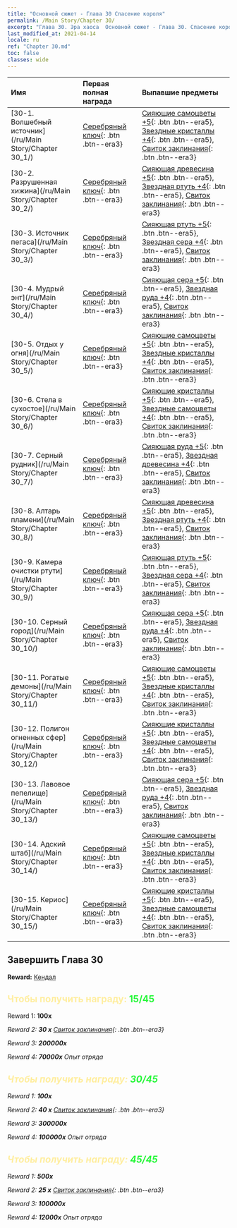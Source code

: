 ```yaml
---
title: "Основной сюжет - Глава 30 Спасение короля"
permalink: /Main Story/Chapter 30/
excerpt: "Глава 30. Эра хаоса  Основной сюжет - Глава 30. Спасение короля"
last_modified_at: 2021-04-14
locale: ru
ref: "Chapter 30.md"
toc: false
classes: wide
---
```


  | Имя |  Первая полная награда | Выпавшие предметы |
  |:------------|:------------|:------------| 
  | [30-1. Волшебный источник](/ru/Main Story/Chapter 30_1/) | [Серебряный ключ](/ru/Items/con_693/){: .btn .btn--era3} | [Сияющие самоцветы +5](/ru/Items/mat_100/){: .btn .btn--era5}, [Звездные кристаллы +4](/ru/Items/mat_94/){: .btn .btn--era5}, [Свиток заклинания](/ru/Items/con_694/){: .btn .btn--era3} |
  | [30-2. Разрушенная хижина](/ru/Main Story/Chapter 30_2/) | [Серебряный ключ](/ru/Items/con_693/){: .btn .btn--era3} | [Сияющая древесина +5](/ru/Items/mat_97/){: .btn .btn--era5}, [Звездная ртуть +4](/ru/Items/mat_91/){: .btn .btn--era5}, [Свиток заклинания](/ru/Items/con_694/){: .btn .btn--era3} |
  | [30-3. Источник пегаса](/ru/Main Story/Chapter 30_3/) | [Серебряный ключ](/ru/Items/con_693/){: .btn .btn--era3} | [Сияющая ртуть +5](/ru/Items/mat_98/){: .btn .btn--era5}, [Звездная сера +4](/ru/Items/mat_92/){: .btn .btn--era5}, [Свиток заклинания](/ru/Items/con_694/){: .btn .btn--era3} |
  | [30-4. Мудрый энт](/ru/Main Story/Chapter 30_4/) | [Серебряный ключ](/ru/Items/con_693/){: .btn .btn--era3} | [Сияющая сера +5](/ru/Items/mat_99/){: .btn .btn--era5}, [Звездная руда +4](/ru/Items/mat_89/){: .btn .btn--era5}, [Свиток заклинания](/ru/Items/con_694/){: .btn .btn--era3} |
  | [30-5. Отдых у огня](/ru/Main Story/Chapter 30_5/) | [Серебряный ключ](/ru/Items/con_693/){: .btn .btn--era3} | [Сияющие самоцветы +5](/ru/Items/mat_100/){: .btn .btn--era5}, [Звездные кристаллы +4](/ru/Items/mat_94/){: .btn .btn--era5}, [Свиток заклинания](/ru/Items/con_694/){: .btn .btn--era3} |
  | [30-6. Стела в сухостое](/ru/Main Story/Chapter 30_6/) | [Серебряный ключ](/ru/Items/con_693/){: .btn .btn--era3} | [Сияющие кристаллы +5](/ru/Items/mat_101/){: .btn .btn--era5}, [Звездные самоцветы +4](/ru/Items/mat_93/){: .btn .btn--era5}, [Свиток заклинания](/ru/Items/con_694/){: .btn .btn--era3} |
  | [30-7. Серный рудник](/ru/Main Story/Chapter 30_7/) | [Серебряный ключ](/ru/Items/con_693/){: .btn .btn--era3} | [Сияющая руда +5](/ru/Items/mat_96/){: .btn .btn--era5}, [Звездная древесина +4](/ru/Items/mat_90/){: .btn .btn--era5}, [Свиток заклинания](/ru/Items/con_694/){: .btn .btn--era3} |
  | [30-8. Алтарь пламени](/ru/Main Story/Chapter 30_8/) | [Серебряный ключ](/ru/Items/con_693/){: .btn .btn--era3} | [Сияющая древесина +5](/ru/Items/mat_97/){: .btn .btn--era5}, [Звездная ртуть +4](/ru/Items/mat_91/){: .btn .btn--era5}, [Свиток заклинания](/ru/Items/con_694/){: .btn .btn--era3} |
  | [30-9. Камера очистки ртути](/ru/Main Story/Chapter 30_9/) | [Серебряный ключ](/ru/Items/con_693/){: .btn .btn--era3} | [Сияющая ртуть +5](/ru/Items/mat_98/){: .btn .btn--era5}, [Звездная сера +4](/ru/Items/mat_92/){: .btn .btn--era5}, [Свиток заклинания](/ru/Items/con_694/){: .btn .btn--era3} |
  | [30-10. Серный город](/ru/Main Story/Chapter 30_10/) | [Серебряный ключ](/ru/Items/con_693/){: .btn .btn--era3} | [Сияющая сера +5](/ru/Items/mat_99/){: .btn .btn--era5}, [Звездная руда +4](/ru/Items/mat_89/){: .btn .btn--era5}, [Свиток заклинания](/ru/Items/con_694/){: .btn .btn--era3} |
  | [30-11. Рогатые демоны](/ru/Main Story/Chapter 30_11/) | [Серебряный ключ](/ru/Items/con_693/){: .btn .btn--era3} | [Сияющие самоцветы +5](/ru/Items/mat_100/){: .btn .btn--era5}, [Звездные кристаллы +4](/ru/Items/mat_94/){: .btn .btn--era5}, [Свиток заклинания](/ru/Items/con_694/){: .btn .btn--era3} |
  | [30-12. Полигон огненных сфер](/ru/Main Story/Chapter 30_12/) | [Серебряный ключ](/ru/Items/con_693/){: .btn .btn--era3} | [Сияющие кристаллы +5](/ru/Items/mat_101/){: .btn .btn--era5}, [Звездные самоцветы +4](/ru/Items/mat_93/){: .btn .btn--era5}, [Свиток заклинания](/ru/Items/con_694/){: .btn .btn--era3} |
  | [30-13. Лавовое пепелище](/ru/Main Story/Chapter 30_13/) | [Серебряный ключ](/ru/Items/con_693/){: .btn .btn--era3} | [Сияющая сера +5](/ru/Items/mat_99/){: .btn .btn--era5}, [Звездная руда +4](/ru/Items/mat_89/){: .btn .btn--era5}, [Свиток заклинания](/ru/Items/con_694/){: .btn .btn--era3} |
  | [30-14. Адский штаб](/ru/Main Story/Chapter 30_14/) | [Серебряный ключ](/ru/Items/con_693/){: .btn .btn--era3} | [Сияющие самоцветы +5](/ru/Items/mat_100/){: .btn .btn--era5}, [Звездные кристаллы +4](/ru/Items/mat_94/){: .btn .btn--era5}, [Свиток заклинания](/ru/Items/con_694/){: .btn .btn--era3} |
  | [30-15. Кериос](/ru/Main Story/Chapter 30_15/) | [Серебряный ключ](/ru/Items/con_693/){: .btn .btn--era3} | [Сияющие кристаллы +5](/ru/Items/mat_101/){: .btn .btn--era5}, [Звездные самоцветы +4](/ru/Items/mat_93/){: .btn .btn--era5}, [Свиток заклинания](/ru/Items/con_694/){: .btn .btn--era3} |


## Завершить Глава 30

 **Reward:** [Кендал](/ru/heroes/Kendal/)



## <span style="color: #ffeea0">Чтобы получить награду: </span><span style="color: #27f73a">15/45</span>

 Reward 1:  **100x** <i class="fas fa-gem"/>

 Reward 2: **30 x** [Свиток заклинания](/ru/Items/con_694/){: .btn .btn--era3}

 Reward 3:  **200000x** <i class="fas fa-coins"/>

 Reward 4:  **70000x** Опыт отряда



## <span style="color: #ffeea0">Чтобы получить награду: </span><span style="color: #27f73a">30/45</span>

 Reward 1:  **100x** <i class="fas fa-gem"/>

 Reward 2: **40 x** [Свиток заклинания](/ru/Items/con_694/){: .btn .btn--era3}

 Reward 3:  **300000x** <i class="fas fa-coins"/>

 Reward 4:  **100000x** Опыт отряда



## <span style="color: #ffeea0">Чтобы получить награду: </span><span style="color: #27f73a">45/45</span>

 Reward 1:  **500x** <i class="fas fa-gem"/>

 Reward 2: **25 x** [Свиток заклинания](/ru/Items/con_694/){: .btn .btn--era3}

 Reward 3:  **100000x** <i class="fas fa-coins"/>

 Reward 4:  **12000x** Опыт отряда

